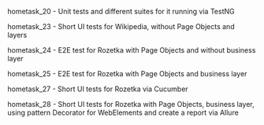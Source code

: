 hometask_20 - Unit tests and different suites for it running via TestNG

hometask_23 - Short UI tests for Wikipedia, without Page Objects and layers

hometask_24 - E2E test for Rozetka with Page Objects and without business layer

hometask_25 - E2E test for Rozetka with Page Objects and business layer

hometask_27 - Short UI tests for Rozetka via Cucumber

hometask_28 - Short UI tests for Rozetka with Page Objects, business layer, using pattern Decorator for WebElements and create a report via Allure
